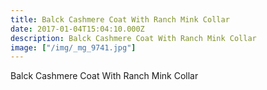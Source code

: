 ```yaml
---
title: Balck Cashmere Coat With Ranch Mink Collar
date: 2017-01-04T15:04:10.000Z
description: Balck Cashmere Coat With Ranch Mink Collar
image: ["/img/_mg_9741.jpg"]
---
```

Balck Cashmere Coat With Ranch Mink Collar
